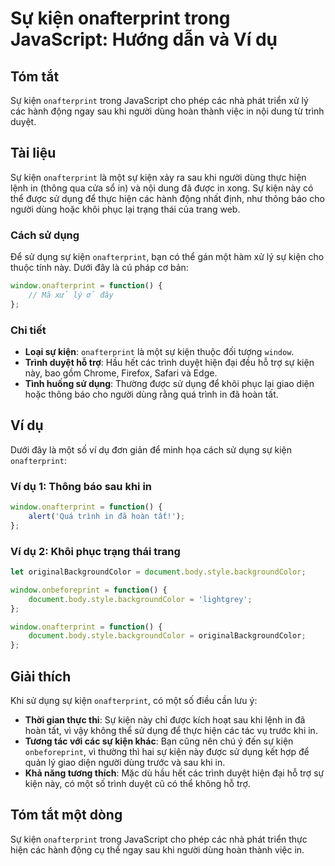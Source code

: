<!--
Meta Description: # Sự kiện onafterprint trong JavaScript: Hướng dẫn và Ví dụ ## Tóm tắt Sự kiện `onafterprint` trong JavaScript cho phép các nhà phát triển xử lý các h...
Meta Keywords: kiện, onafterprint, các, dụng, khi
-->

# Sự kiện onafterprint trong JavaScript: Hướng dẫn và Ví dụ

## Tóm tắt
Sự kiện `onafterprint` trong JavaScript cho phép các nhà phát triển xử lý các hành động ngay sau khi người dùng hoàn thành việc in nội dung từ trình duyệt.

## Tài liệu
Sự kiện `onafterprint` là một sự kiện xảy ra sau khi người dùng thực hiện lệnh in (thông qua cửa sổ in) và nội dung đã được in xong. Sự kiện này có thể được sử dụng để thực hiện các hành động nhất định, như thông báo cho người dùng hoặc khôi phục lại trạng thái của trang web.

### Cách sử dụng
Để sử dụng sự kiện `onafterprint`, bạn có thể gán một hàm xử lý sự kiện cho thuộc tính này. Dưới đây là cú pháp cơ bản:

```javascript
window.onafterprint = function() {
    // Mã xử lý ở đây
};
```

### Chi tiết
- **Loại sự kiện**: `onafterprint` là một sự kiện thuộc đối tượng `window`.
- **Trình duyệt hỗ trợ**: Hầu hết các trình duyệt hiện đại đều hỗ trợ sự kiện này, bao gồm Chrome, Firefox, Safari và Edge.
- **Tình huống sử dụng**: Thường được sử dụng để khôi phục lại giao diện hoặc thông báo cho người dùng rằng quá trình in đã hoàn tất.

## Ví dụ
Dưới đây là một số ví dụ đơn giản để minh họa cách sử dụng sự kiện `onafterprint`:

### Ví dụ 1: Thông báo sau khi in
```javascript
window.onafterprint = function() {
    alert('Quá trình in đã hoàn tất!');
};
```

### Ví dụ 2: Khôi phục trạng thái trang
```javascript
let originalBackgroundColor = document.body.style.backgroundColor;

window.onbeforeprint = function() {
    document.body.style.backgroundColor = 'lightgrey';
};

window.onafterprint = function() {
    document.body.style.backgroundColor = originalBackgroundColor;
};
```

## Giải thích
Khi sử dụng sự kiện `onafterprint`, có một số điều cần lưu ý:
- **Thời gian thực thi**: Sự kiện này chỉ được kích hoạt sau khi lệnh in đã hoàn tất, vì vậy không thể sử dụng để thực hiện các tác vụ trước khi in.
- **Tương tác với các sự kiện khác**: Bạn cũng nên chú ý đến sự kiện `onbeforeprint`, vì thường thì hai sự kiện này được sử dụng kết hợp để quản lý giao diện người dùng trước và sau khi in.
- **Khả năng tương thích**: Mặc dù hầu hết các trình duyệt hiện đại hỗ trợ sự kiện này, có một số trình duyệt cũ có thể không hỗ trợ.

## Tóm tắt một dòng
Sự kiện `onafterprint` trong JavaScript cho phép các nhà phát triển thực hiện các hành động cụ thể ngay sau khi người dùng hoàn thành việc in.